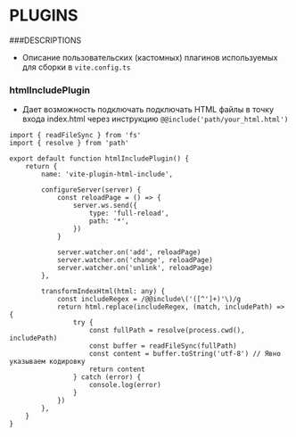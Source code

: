 # PLUGINS


###DESCRIPTIONS
- Описание пользовательских (кастомных) плагинов используемых для сборки в `vite.config.ts`

### htmlIncludePlugin
- Дает возможность подключать подключать HTML файлы в точку входа index.html через инструкцию `@@include('path/your_html.html')`

```
import { readFileSync } from 'fs'
import { resolve } from 'path'

export default function htmlIncludePlugin() {
	return {
		name: 'vite-plugin-html-include',

		configureServer(server) {
			const reloadPage = () => {
				server.ws.send({
					type: 'full-reload',
					path: '*',
				})
			}

			server.watcher.on('add', reloadPage)
			server.watcher.on('change', reloadPage)
			server.watcher.on('unlink', reloadPage)
		},

		transformIndexHtml(html: any) {
			const includeRegex = /@@include\('([^']+)'\)/g
			return html.replace(includeRegex, (match, includePath) => {
				try {
					const fullPath = resolve(process.cwd(), includePath)
					const buffer = readFileSync(fullPath)
					const content = buffer.toString('utf-8') // Явно указываем кодировку
					return content
				} catch (error) {
					console.log(error)
				}
			})
		},
	}
}
```